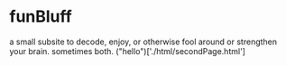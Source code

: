 # funBluff
a small subsite to decode, enjoy, or otherwise fool around or strengthen your brain. sometimes both. 
("hello")['./html/secondPage.html']